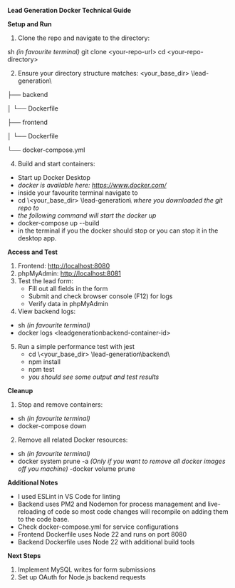 **Lead Generation Docker Technical Guide**

**Setup and Run**

1.  Clone the repo and navigate to the directory:

sh _(in favourite terminal)_
git clone \<your-repo-url\>
cd \<your-repo-directory\>

2.  Ensure your directory structure matches:
\<your_base_dir\> \\lead-generation\\

├── backend

│ └── Dockerfile

├── frontend

│ └── Dockerfile

└── docker-compose.yml


4.  Build and start containers:
- Start up Docker Desktop
- _docker is available here: https://www.docker.com/_
- inside your favourite terminal navigate to 
- cd \\<your_base_dir\> \\lead-generation\\ _where you downloaded the git repo to_
- _the following command will start the docker up_
- docker-compose up \--build
- in the terminal if you <ctrl><c> the docker should stop or you can stop it in the desktop app.

**Access and Test**
1.  Frontend: <http://localhost:8080>
2.  phpMyAdmin: <http://localhost:8081>
3.  Test the lead form:
    -   Fill out all fields in the form
    -   Submit and check browser console (F12) for logs
    -   Verify data in phpMyAdmin
4.  View backend logs:
- sh _(in favourite terminal)_
- docker logs \<leadgenerationbackend-container-id\>

5. Run a simple performance test with jest
   - cd \\<your_base_dir\> \\lead-generation\\backend\
   - npm install
   - npm test
   - _you should see some output and test results_

**Cleanup**
1.  Stop and remove containers:
- sh _(in favourite terminal)_
- docker-compose down
2.  Remove all related Docker resources:
- sh _(in favourite terminal)_
- docker system prune -a _(Only if you want to remove all docker images off you machine)_
 -docker volume prune

**Additional Notes**

-   I used ESLint in VS Code for linting
-   Backend uses PM2 and Nodemon for process management and live-reloading of code so most code changes will recompile on adding them to the code base.
-   Check docker-compose.yml for service configurations
-   Frontend Dockerfile uses Node 22 and runs on port 8080
-   Backend Dockerfile uses Node 22 with additional build tools

**Next Steps**

1.  Implement MySQL writes for form submissions
2.  Set up OAuth for Node.js backend requests
